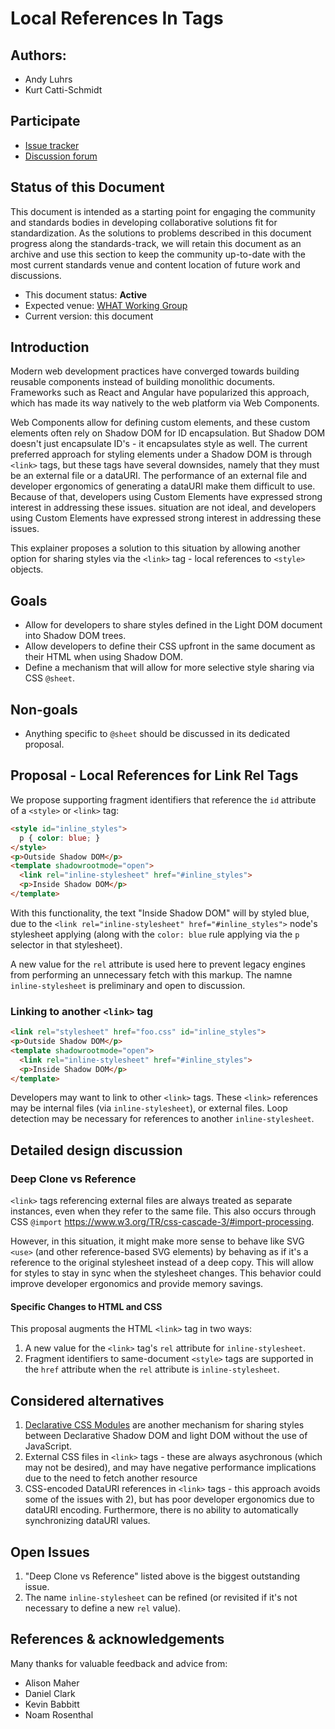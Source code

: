 # Local References In <link> Tags

## Authors:

- Andy Luhrs
- Kurt Catti-Schmidt

## Participate
- [Issue tracker](https://github.com/MicrosoftEdge/MSEdgeExplainers/labels/LRLR)
- [Discussion forum](https://github.com/whatwg/html/issues/11019)

## Status of this Document

This document is intended as a starting point for engaging the community and
standards bodies in developing collaborative solutions fit for standardization.
As the solutions to problems described in this document progress along the
standards-track, we will retain this document as an archive and use this section
to keep the community up-to-date with the most current standards venue and
content location of future work and discussions.

* This document status: **Active**
* Expected venue: [WHAT Working Group](https://whatwg.org/)
* Current version: this document

## Introduction
Modern web development practices have converged towards building reusable components instead of building monolithic documents. Frameworks such as React and Angular have popularized this approach, which has made its way natively to the web platform via Web Components. 

Web Components allow for defining custom elements, and these custom elements often rely on Shadow DOM for ID encapsulation. But Shadow DOM doesn't just encapsulate ID's - it encapsulates style as well. The current preferred approach
for styling elements under a Shadow DOM is through `<link>` tags, but these tags have several downsides, namely that they must be an external file or a dataURI. The performance of an external file and developer ergonomics of generating a dataURI make them difficult to use. Because of that, developers using Custom Elements have expressed strong interest in addressing these issues.
situation are not ideal, and developers using Custom Elements have expressed strong interest in addressing these issues.

This explainer proposes a solution to this situation by allowing another option for sharing styles via the `<link>` tag - local references to `<style>` objects.

## Goals
* Allow for developers to share styles defined in the Light DOM document into Shadow DOM trees.
* Allow developers to define their CSS upfront in the same document as their HTML when using Shadow DOM.
* Define a mechanism that will allow for more selective style sharing via CSS `@sheet`.

## Non-goals
* Anything specific to `@sheet` should be discussed in its dedicated proposal.

## Proposal - Local References for Link Rel Tags

We propose supporting fragment identifiers that reference the `id` attribute of a `<style>` or `<link>` tag:

```html
<style id="inline_styles">
  p { color: blue; }
</style>
<p>Outside Shadow DOM</p>
<template shadowrootmode="open">
  <link rel="inline-stylesheet" href="#inline_styles">
  <p>Inside Shadow DOM</p>
</template>
```
With this functionality, the text "Inside Shadow DOM" will by styled blue, due to the `<link rel="inline-stylesheet" href="#inline_styles">` node's stylesheet applying (along with the `color: blue` rule applying via the `p` selector in that stylesheet).

A new value for the `rel` attribute is used here to prevent legacy engines from performing an unnecessary fetch with this markup. The namne `inline-stylesheet` is preliminary and open to discussion.

### Linking to another `<link>` tag

```html
<link rel="stylesheet" href="foo.css" id="inline_styles">
<p>Outside Shadow DOM</p>
<template shadowrootmode="open">
  <link rel="inline-stylesheet" href="#inline_styles">
  <p>Inside Shadow DOM</p>
</template>
```

Developers may want to link to other `<link>` tags. These `<link>` references may be internal files (via `inline-stylesheet`), or external files. Loop detection may be necessary for references to another `inline-stylesheet`. 

## Detailed design discussion

### Deep Clone vs Reference

`<link>` tags referencing external files are always treated as separate instances, even when they refer to the same file. This also occurs through CSS `@import` https://www.w3.org/TR/css-cascade-3/#import-processing.

However, in this situation, it might make more sense to behave like SVG `<use>` (and other reference-based SVG elements) by behaving as if it's a reference to the original stylesheet instead of a deep copy. This will allow for styles to stay in sync when the stylesheet changes.
This behavior could improve developer ergonomics and provide memory savings.

#### Specific Changes to HTML and CSS

This proposal augments the HTML `<link>` tag in two ways:
1. A new value for the `<link>` tag's `rel` attribute for `inline-stylesheet`.
2. Fragment identifiers to same-document `<style>` tags are supported in the `href` attribute when the `rel` attribute is `inline-stylesheet`.

## Considered alternatives

1. [Declarative CSS Modules](https://github.com/MicrosoftEdge/MSEdgeExplainers/blob/main/ShadowDOM/explainer.md) are another mechanism for sharing styles between Declarative Shadow DOM and light DOM without the use of JavaScript.
2. External CSS files in `<link>` tags - these are always asychronous (which may not be desired), and may have negative performance implications due to the need to fetch another resource
3. CSS-encoded DataURI references in `<link>` tags - this approach avoids some of the issues with 2), but has poor developer ergonomics due to dataURI encoding. Furthermore, there is no ability to automatically synchronizing dataURI values.

## Open Issues

1. "Deep Clone vs Reference" listed above is the biggest outstanding issue.
2. The name `inline-stylesheet` can be refined (or revisited if  it's not necessary to define a new `rel` value).

## References & acknowledgements
Many thanks for valuable feedback and advice from:

- Alison Maher
- Daniel Clark
- Kevin Babbitt
- Noam Rosenthal
